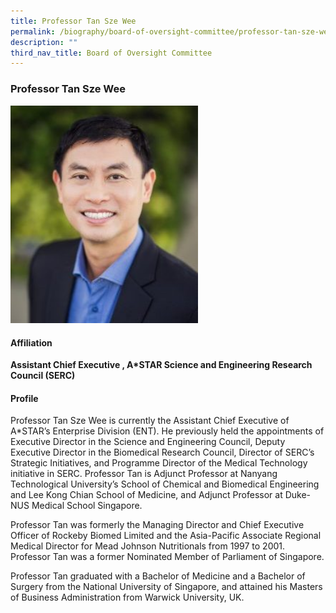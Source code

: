 ```yaml
---
title: Professor Tan Sze Wee
permalink: /biography/board-of-oversight-committee/professor-tan-sze-wee/
description: ""
third_nav_title: Board of Oversight Committee
---
```

### Professor Tan Sze Wee

<img src="/images/Biography/Board%20of%20Oversight%20Committee/professor%20tan%20sze%20wee.jpg" style="width:300px">

<h4> Affiliation </h4>

<b>Assistant Chief Executive , A\*STAR Science and Engineering Research Council (SERC)</b>

<h4> Profile </h4>

Professor Tan Sze Wee is currently the Assistant Chief Executive of A\*STAR’s Enterprise Division (ENT). He previously held the appointments of Executive Director in the Science and Engineering Council, Deputy Executive Director in the Biomedical Research Council, Director of SERC’s Strategic Initiatives, and Programme Director of the Medical Technology initiative in SERC. Professor Tan is Adjunct Professor at Nanyang Technological University’s School of Chemical and Biomedical Engineering and Lee Kong Chian School of Medicine, and Adjunct Professor at Duke-NUS Medical School Singapore.

Professor Tan was formerly the Managing Director and Chief Executive Officer of Rockeby Biomed Limited and the Asia-Pacific Associate Regional Medical Director for Mead Johnson Nutritionals from 1997 to 2001. Professor Tan was a former Nominated Member of Parliament of Singapore.

Professor Tan graduated with a Bachelor of Medicine and a Bachelor of Surgery from the National University of Singapore, and attained his Masters of Business Administration from Warwick University, UK.